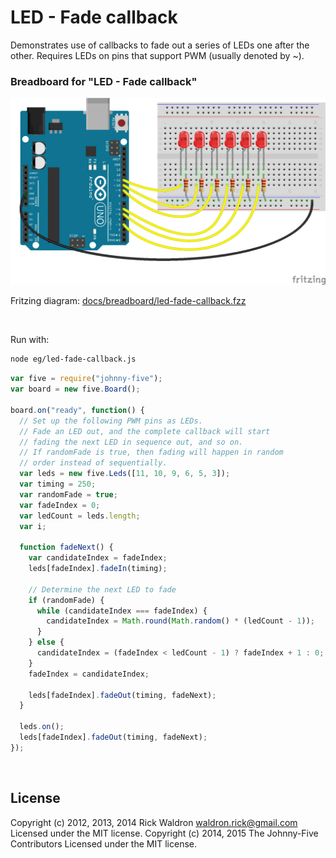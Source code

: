 <!--remove-start-->

# LED - Fade callback


Demonstrates use of callbacks to fade out a series of LEDs one after the other. Requires LEDs on pins that support PWM (usually denoted by ~).



### Breadboard for "LED - Fade callback"



![docs/breadboard/led-fade-callback.png](breadboard/led-fade-callback.png)<br>

Fritzing diagram: [docs/breadboard/led-fade-callback.fzz](breadboard/led-fade-callback.fzz)

&nbsp;



Run with:
```bash
node eg/led-fade-callback.js
```

<!--remove-end-->

```javascript
var five = require("johnny-five");
var board = new five.Board();

board.on("ready", function() {
  // Set up the following PWM pins as LEDs.
  // Fade an LED out, and the complete callback will start
  // fading the next LED in sequence out, and so on.
  // If randomFade is true, then fading will happen in random
  // order instead of sequentially.
  var leds = new five.Leds([11, 10, 9, 6, 5, 3]);
  var timing = 250;
  var randomFade = true;
  var fadeIndex = 0;
  var ledCount = leds.length;
  var i;

  function fadeNext() {
    var candidateIndex = fadeIndex;
    leds[fadeIndex].fadeIn(timing);

    // Determine the next LED to fade
    if (randomFade) {
      while (candidateIndex === fadeIndex) {
        candidateIndex = Math.round(Math.random() * (ledCount - 1));
      }
    } else {
      candidateIndex = (fadeIndex < ledCount - 1) ? fadeIndex + 1 : 0;
    }
    fadeIndex = candidateIndex;

    leds[fadeIndex].fadeOut(timing, fadeNext);
  }

  leds.on();
  leds[fadeIndex].fadeOut(timing, fadeNext);
});

```








&nbsp;

<!--remove-start-->

## License
Copyright (c) 2012, 2013, 2014 Rick Waldron <waldron.rick@gmail.com>
Licensed under the MIT license.
Copyright (c) 2014, 2015 The Johnny-Five Contributors
Licensed under the MIT license.

<!--remove-end-->
